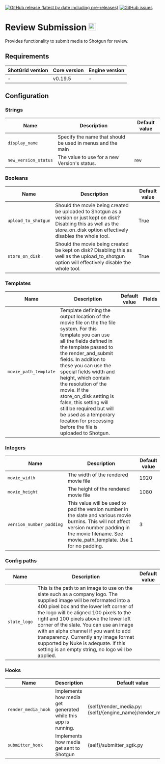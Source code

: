 [![GitHub release (latest by date including pre-releases)](https://img.shields.io/github/v/release/nfa-vfxim/tk-multi-reviewsubmission?include_prereleases)](https://github.com/nfa-vfxim/tk-multi-reviewsubmission) 
[![GitHub issues](https://img.shields.io/github/issues/nfa-vfxim/tk-multi-reviewsubmission)](https://github.com/nfa-vfxim/tk-multi-reviewsubmission/issues) 


# Review Submission <img src="icon_256.png" alt="Icon" height="24"/>

Provides functionality to submit media to Shotgun for review.

## Requirements

| ShotGrid version | Core version | Engine version |
|------------------|--------------|----------------|
| -                | v0.19.5      | -              |

## Configuration

### Strings

| Name                 | Description                                                | Default value |
|----------------------|------------------------------------------------------------|---------------|
| `display_name`       | Specify the name that should be used in menus and the main |               |
| `new_version_status` | The value to use for a new Version's status.               | rev           |


### Booleans

| Name                | Description                                                                                                                                                                      | Default value |
|---------------------|----------------------------------------------------------------------------------------------------------------------------------------------------------------------------------|---------------|
| `upload_to_shotgun` | Should the movie being created be uploaded to Shotgun as a version or just kept on disk? Disabling this as well as the store_on_disk option effectively disables the whole tool. | True          |
| `store_on_disk`     | Should the movie being created be kept on disk? Disabling this as well as the upload_to_shotgun option will effectively disable the whole tool.                                  | True          |


### Templates

| Name                  | Description                                                                                                                                                                                                                                                                                                                                                                                                                                                                              | Default value | Fields |
|-----------------------|------------------------------------------------------------------------------------------------------------------------------------------------------------------------------------------------------------------------------------------------------------------------------------------------------------------------------------------------------------------------------------------------------------------------------------------------------------------------------------------|---------------|--------|
| `movie_path_template` | Template defining the output location of the movie file on the the file system. For this template you can use all the fields defined in the template passed to the render_and_submit fields. In addition to these you can use the special fields width and height, which contain the resolution of the movie. If the store_on_disk setting is false, this setting will still be required but will be used as a temporary location for processing before the file is uploaded to Shotgun. |               |        |


### Integers

| Name                     | Description                                                                                                                                                                                                 | Default value |
|--------------------------|-------------------------------------------------------------------------------------------------------------------------------------------------------------------------------------------------------------|---------------|
| `movie_width`            | The width of the rendered movie file                                                                                                                                                                        | 1920          |
| `movie_height`           | The height of the rendered movie file                                                                                                                                                                       | 1080          |
| `version_number_padding` | This value will be used to pad the version number in the slate and various movie burnins. This will not affect version number padding in the movie filename. See movie_path_template. Use 1 for no padding. | 3             |


### Config paths

| Name         | Description                                                                                                                                                                                                                                                                                                                                                                                                                                                                   | Default value |
|--------------|-------------------------------------------------------------------------------------------------------------------------------------------------------------------------------------------------------------------------------------------------------------------------------------------------------------------------------------------------------------------------------------------------------------------------------------------------------------------------------|---------------|
| `slate_logo` | This is the path to an image to use on the slate such as a company logo. The supplied image will be reformated into a 400 pixel box and the lower left corner of the logo will be aligned 100 pixels to the right and 100 pixels above the lower left corner of the slate. You can use an image with an alpha channel if you want to add transparency. Currently any image format supported by Nuke is adequate. If this setting is an empty string, no logo will be applied. |               |


### Hooks

| Name                | Description                                                   | Default value                                               |
|---------------------|---------------------------------------------------------------|-------------------------------------------------------------|
| `render_media_hook` | Implements how media get generated while this app is running. | {self}/render_media.py:{self}/{engine_name}/render_media.py |
| `submitter_hook`    | Implements how media get sent to Shotgun                      | {self}/submitter_sgtk.py                                    |


